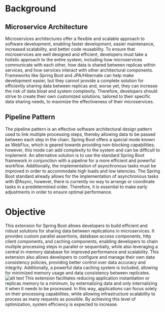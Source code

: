 # Background
## Microservice Architecture
Microservices architectures offer a flexible and scalable approach to software development, enabling faster development, easier maintenance, increased scalability, and better code reusability. To ensure that microservices are well designed and efficient, developers must take a holistic approach to the entire system, including how microservices communicate with each other, how data is shared between replicas within services, and how services interact with other architectural components. Frameworks like Spring Boot and JPA/Hibernate can help make development easier, but they cannot provide a complete solution for efficiently sharing data between replicas and, worse yet, they can increase the risk of data bloat and system complexity. Therefore, developers should strive to create their own customized solutions, tailored to their specific data sharing needs, to maximize the effectiveness of their microservices.

## Pipeline Pattern
The pipeline pattern is an effective software architectural design pattern used to link multiple processing steps, thereby allowing data to be passed between each step in the chain. Spring Boot offers a special mode known as WebFlux, which is geared towards providing non-blocking capabilities; however, this mode can add complexity to the system and can be difficult to implement. An alternative solution is to use the standard Spring Boot framework in conjunction with a pipeline for a more efficient and powerful workflow. Additionally, the implementation of asynchronous tasks must be improved in order to accommodate high loads and low latencies. The Spring Boot standard already allows for the implementation of asynchronous tasks with @Async, however, there is currently no way to arrange or coordinate tasks in a predetermined order. Therefore, it is essential to make early adjustments in order to ensure optimal performance.

# Objective
This extension for Spring Boot allows developers to build efficient and robust solutions for sharing data between replications in microservices. It provides custom parallel assertions, database access components, http client components, and caching components, enabling developers to chain multiple processing steps in parallel or sequentially, while also leveraging a central in-memory database for improved performance and scalability. This extension also allows developers to configure and manage their own data consistency policies, providing better control over data accuracy and integrity. Additionally, a powerful data caching system is included, allowing for minimized memory usage and data consistency between replicates.
![alt text](https://github.com/ariefwara/spring-microservice/blob/main/illustration.png?raw=true)
This extension facilitates reducing application instantiation or replicas memory  to a minimum, by externalizing data and only internalizing it when it needs to be processed. In this way, applications can focus solely on their processing capabilities, while allowing infrastructure scalability to process as many requests as possible. By achieving this level of optimization, system efficiency is expected to increase.

